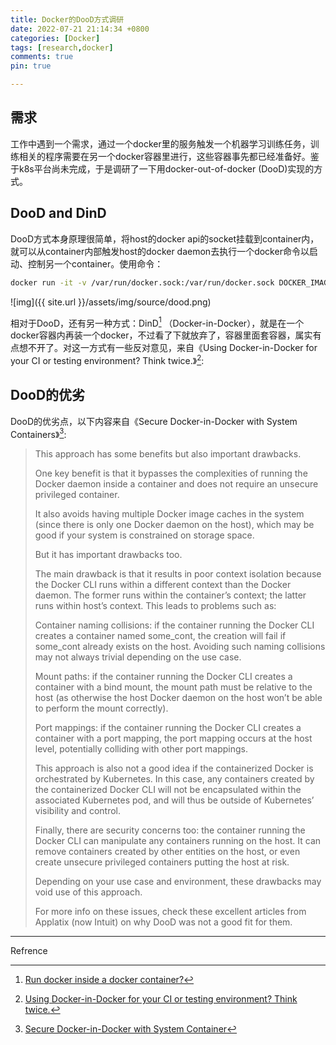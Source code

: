 ```yaml
---
title: Docker的DooD方式调研
date: 2022-07-21 21:14:34 +0800
categories: [Docker]
tags: [research,docker] 
comments: true
pin: true

---
```



## 需求

工作中遇到一个需求，通过一个docker里的服务触发一个机器学习训练任务，训练相关的程序需要在另一个docker容器里进行，这些容器事先都已经准备好。鉴于k8s平台尚未完成，于是调研了一下用docker-out-of-docker (DooD)实现的方式。

## DooD and DinD
DooD方式本身原理很简单，将host的docker api的socket挂载到container内，就可以从container内部触发host的docker daemon去执行一个docker命令以启动、控制另一个container。使用命令：

```bash
docker run -it -v /var/run/docker.sock:/var/run/docker.sock DOCKER_IMAGE
```
![img]({{ site.url }}/assets/img/source/dood.png)


相对于DooD，还有另一种方式：DinD[^ref-1] （Docker-in-Docker），就是在一个docker容器内再装一个docker，不过看了下就放弃了，容器里面套容器，属实有点想不开了。对这一方式有一些反对意见，来自《Using Docker-in-Docker for your CI or testing environment? Think twice.》[^ref-2]:


## DooD的优劣

DooD的优劣点，以下内容来自《Secure Docker-in-Docker with System Containers》[^ref-3]:

> This approach has some benefits but also important drawbacks.
>
> One key benefit is that it bypasses the complexities of running the Docker daemon inside a container and does not require an unsecure privileged container.
> 
> It also avoids having multiple Docker image caches in the system (since there is only one Docker daemon on the host), which may be good if your system is constrained on storage space.
> 
> But it has important drawbacks too.
> 
> The main drawback is that it results in poor context isolation because the Docker CLI runs within a different context than the Docker daemon. The former runs within the container’s context; the latter runs within host’s context. This leads to problems such as:
> 
> Container naming collisions: if the container running the Docker CLI creates a container named some_cont, the creation will fail if some_cont already exists on the host. Avoiding such naming collisions may not always trivial depending on the use case.
> 
> Mount paths: if the container running the Docker CLI creates a container with a bind mount, the mount path must be relative to the host (as otherwise the host Docker daemon on the host won’t be able to perform the mount correctly).
> 
> Port mappings: if the container running the Docker CLI creates a container with a port mapping, the port mapping occurs at the host level, potentially colliding with other port mappings.
> 
> This approach is also not a good idea if the containerized Docker is orchestrated by Kubernetes. In this case, any containers created by the containerized Docker CLI will not be encapsulated within the associated Kubernetes pod, and will thus be outside of Kubernetes’ visibility and control.
> 
> Finally, there are security concerns too: the container running the Docker CLI can manipulate any containers running on the host. It can remove containers created by other entities on the host, or even create unsecure privileged containers putting the host at risk.
> 
> Depending on your use case and environment, these drawbacks may void use of this approach.
> 
> For more info on these issues, check these excellent articles from Applatix (now Intuit) on why DooD was not a good fit for them.



---
Refrence


[^ref-1]: [Run docker inside a docker container?](https://stackoverflow.com/questions/26239116/run-docker-inside-a-docker-container)

[^ref-2]: [Using Docker-in-Docker for your CI or testing environment? Think twice.](https://jpetazzo.github.io/2015/09/03/do-not-use-docker-in-docker-for-ci/)

[^ref-3]: [Secure Docker-in-Docker with System Container](https://blog.nestybox.com/2019/09/14/dind.html)